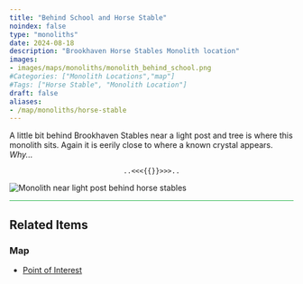 ```yaml
---
title: "Behind School and Horse Stable"
noindex: false
type: "monoliths"
date: 2024-08-18
description: "Brookhaven Horse Stables Monolith location"
images:
- images/maps/monoliths/monolith_behind_school.png
#Categories: ["Monolith Locations","map"]
#Tags: ["Horse Stable", "Monolith Location"]
draft: false
aliases:
- /map/monoliths/horse-stable
--- 
```


A little bit behind Brookhaven Stables near a light post and tree is where this monolith sits. Again it is eerily close to where a known crystal appears. _Why..._

<center><span class="copy-to-clipboard" style="align: center"><code class="copy-to-clipboard-code" data-code="..<<<{{}}>>>..">..<<<{{}}>>>..</code></span></center>

![Monolith near light post behind horse stables](/images/maps/monoliths/monolith_behind_school.png?width=400px)

<hr style="background-color: #28b44c" size=8>

## Related Items

### Map

- [Point of Interest](/map/poi/horse-stable/)